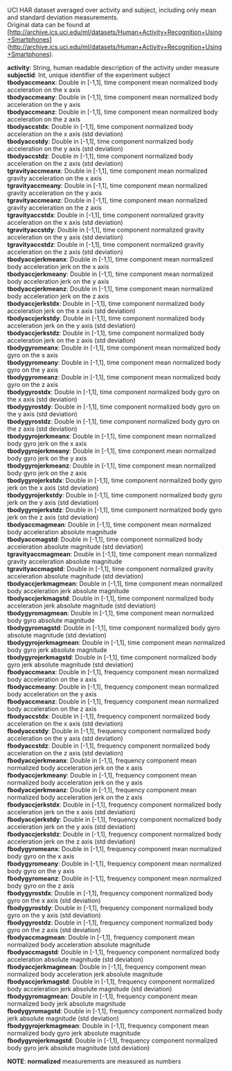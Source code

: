 UCI HAR dataset averaged over activity and subject, including only mean and
standard deviation measurements.  
Original data can be found at
[http://archive.ics.uci.edu/ml/datasets/Human+Activity+Recognition+Using+Smartphones]
(http://archive.ics.uci.edu/ml/datasets/Human+Activity+Recognition+Using+Smartphones).  

__activity__: String, human readable description of the activity under measure  
__subjectid__: Int, unique identifier of the experiment subject  
__tbodyaccmeanx__: Double in [-1,1], time component mean normalized body acceleration on the x axis  
__tbodyaccmeany__: Double in [-1,1], time component mean normalized body acceleration on the y axis  
__tbodyaccmeanz__: Double in [-1,1], time component mean normalized body acceleration on the z axis  
__tbodyaccstdx__: Double in [-1,1], time component normalized body acceleration on the x axis (std deviation)  
__tbodyaccstdy__: Double in [-1,1], time component normalized body acceleration on the y axis (std deviation)  
__tbodyaccstdz__: Double in [-1,1], time component normalized body acceleration on the z axis (std deviation)  
__tgravityaccmeanx__: Double in [-1,1], time component mean normalized gravity acceleration on the x axis  
__tgravityaccmeany__: Double in [-1,1], time component mean normalized gravity acceleration on the y axis  
__tgravityaccmeanz__: Double in [-1,1], time component mean normalized gravity acceleration on the z axis  
__tgravityaccstdx__: Double in [-1,1], time component normalized gravity acceleration on the x axis (std deviation)  
__tgravityaccstdy__: Double in [-1,1], time component normalized gravity acceleration on the y axis (std deviation)  
__tgravityaccstdz__: Double in [-1,1], time component normalized gravity acceleration on the z axis (std deviation)  
__tbodyaccjerkmeanx__: Double in [-1,1], time component mean normalized body acceleration jerk on the x axis  
__tbodyaccjerkmeany__: Double in [-1,1], time component mean normalized body acceleration jerk on the y axis  
__tbodyaccjerkmeanz__: Double in [-1,1], time component mean normalized body acceleration jerk on the z axis  
__tbodyaccjerkstdx__: Double in [-1,1], time component normalized body acceleration jerk on the x axis (std deviation)  
__tbodyaccjerkstdy__: Double in [-1,1], time component normalized body acceleration jerk on the y axis (std deviation)  
__tbodyaccjerkstdz__: Double in [-1,1], time component normalized body acceleration jerk on the z axis (std deviation)  
__tbodygyromeanx__: Double in [-1,1], time component mean normalized body gyro on the x axis  
__tbodygyromeany__: Double in [-1,1], time component mean normalized body gyro on the y axis  
__tbodygyromeanz__: Double in [-1,1], time component mean normalized body gyro on the z axis  
__tbodygyrostdx__: Double in [-1,1], time component normalized body gyro on the x axis (std deviation)  
__tbodygyrostdy__: Double in [-1,1], time component normalized body gyro on the y axis (std deviation)  
__tbodygyrostdz__: Double in [-1,1], time component normalized body gyro on the z axis (std deviation)  
__tbodygyrojerkmeanx__: Double in [-1,1], time component mean normalized body gyro jerk on the x axis  
__tbodygyrojerkmeany__: Double in [-1,1], time component mean normalized body gyro jerk on the y axis  
__tbodygyrojerkmeanz__: Double in [-1,1], time component mean normalized body gyro jerk on the z axis  
__tbodygyrojerkstdx__: Double in [-1,1], time component normalized body gyro jerk on the x axis (std deviation)  
__tbodygyrojerkstdy__: Double in [-1,1], time component normalized body gyro jerk on the y axis (std deviation)  
__tbodygyrojerkstdz__: Double in [-1,1], time component normalized body gyro jerk on the z axis (std deviation)  
__tbodyaccmagmean__: Double in [-1,1], time component mean normalized body acceleration absolute magnitude  
__tbodyaccmagstd__: Double in [-1,1], time component normalized body acceleration absolute magnitude (std deviation)  
__tgravityaccmagmean__: Double in [-1,1], time component mean normalized gravity acceleration absolute magnitude  
__tgravityaccmagstd__: Double in [-1,1], time component normalized gravity acceleration absolute magnitude (std deviation)  
__tbodyaccjerkmagmean__: Double in [-1,1], time component mean normalized body acceleration jerk absolute magnitude  
__tbodyaccjerkmagstd__: Double in [-1,1], time component normalized body acceleration jerk absolute magnitude (std deviation)  
__tbodygyromagmean__: Double in [-1,1], time component mean normalized body gyro absolute magnitude  
__tbodygyromagstd__: Double in [-1,1], time component normalized body gyro absolute magnitude (std deviation)  
__tbodygyrojerkmagmean__: Double in [-1,1], time component mean normalized body gyro jerk absolute magnitude  
__tbodygyrojerkmagstd__: Double in [-1,1], time component normalized body gyro jerk absolute magnitude (std deviation)  
__fbodyaccmeanx__: Double in [-1,1], frequency component mean normalized body acceleration on the x axis  
__fbodyaccmeany__: Double in [-1,1], frequency component mean normalized body acceleration on the y axis  
__fbodyaccmeanz__: Double in [-1,1], frequency component mean normalized body acceleration on the z axis  
__fbodyaccstdx__: Double in [-1,1], frequency component normalized body acceleration on the x axis (std deviation)  
__fbodyaccstdy__: Double in [-1,1], frequency component normalized body acceleration on the y axis (std deviation)  
__fbodyaccstdz__: Double in [-1,1], frequency component normalized body acceleration on the z axis (std deviation)  
__fbodyaccjerkmeanx__: Double in [-1,1], frequency component mean normalized body acceleration jerk on the x axis  
__fbodyaccjerkmeany__: Double in [-1,1], frequency component mean normalized body acceleration jerk on the y axis  
__fbodyaccjerkmeanz__: Double in [-1,1], frequency component mean normalized body acceleration jerk on the z axis  
__fbodyaccjerkstdx__: Double in [-1,1], frequency component normalized body acceleration jerk on the x axis (std deviation)  
__fbodyaccjerkstdy__: Double in [-1,1], frequency component normalized body acceleration jerk on the y axis (std deviation)  
__fbodyaccjerkstdz__: Double in [-1,1], frequency component normalized body acceleration jerk on the z axis (std deviation)  
__fbodygyromeanx__: Double in [-1,1], frequency component mean normalized body gyro on the x axis  
__fbodygyromeany__: Double in [-1,1], frequency component mean normalized body gyro on the y axis  
__fbodygyromeanz__: Double in [-1,1], frequency component mean normalized body gyro on the z axis  
__fbodygyrostdx__: Double in [-1,1], frequency component normalized body gyro on the x axis (std deviation)  
__fbodygyrostdy__: Double in [-1,1], frequency component normalized body gyro on the y axis (std deviation)  
__fbodygyrostdz__: Double in [-1,1], frequency component normalized body gyro on the z axis (std deviation)  
__fbodyaccmagmean__: Double in [-1,1], frequency component mean normalized body acceleration absolute magnitude  
__fbodyaccmagstd__: Double in [-1,1], frequency component normalized body acceleration absolute magnitude (std deviation)  
__fbodyaccjerkmagmean__: Double in [-1,1], frequency component mean normalized body acceleration jerk absolute magnitude  
__fbodyaccjerkmagstd__: Double in [-1,1], frequency component normalized body acceleration jerk absolute magnitude (std deviation)  
__fbodygyromagmean__: Double in [-1,1], frequency component mean normalized body jerk absolute magnitude  
__fbodygyromagstd__: Double in [-1,1], frequency component normalized body jerk absolute magnitude (std deviation)  
__fbodygyrojerkmagmean__: Double in [-1,1], frequency component mean normalized body gyro jerk absolute magnitude  
__fbodygyrojerkmagstd__: Double in [-1,1], frequency component normalized body gyro jerk absolute magnitude (std deviation)  

__NOTE__: **normalized** measurements are measured as numbers 
